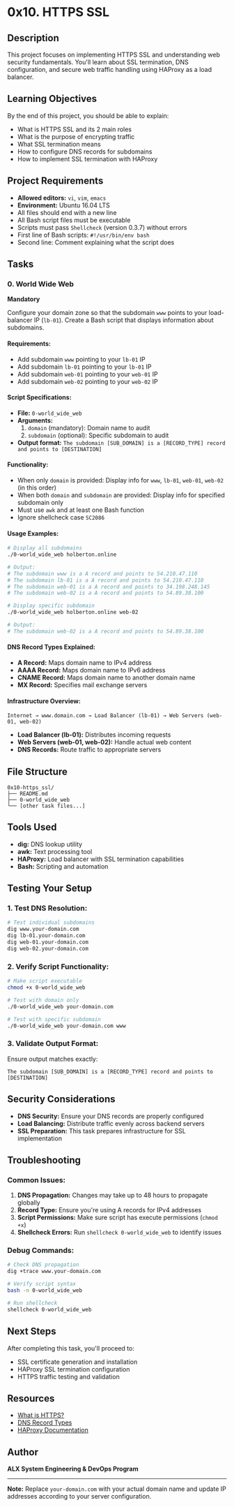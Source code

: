 # 0x10. HTTPS SSL

## Description
This project focuses on implementing HTTPS SSL and understanding web security fundamentals. You'll learn about SSL termination, DNS configuration, and secure web traffic handling using HAProxy as a load balancer.

## Learning Objectives
By the end of this project, you should be able to explain:
- What is HTTPS SSL and its 2 main roles
- What is the purpose of encrypting traffic
- What SSL termination means
- How to configure DNS records for subdomains
- How to implement SSL termination with HAProxy

## Project Requirements
- **Allowed editors:** `vi`, `vim`, `emacs`
- **Environment:** Ubuntu 16.04 LTS
- All files should end with a new line
- All Bash script files must be executable
- Scripts must pass `Shellcheck` (version 0.3.7) without errors
- First line of Bash scripts: `#!/usr/bin/env bash`
- Second line: Comment explaining what the script does

## Tasks

### 0. World Wide Web
**Mandatory**

Configure your domain zone so that the subdomain `www` points to your load-balancer IP (`lb-01`). Create a Bash script that displays information about subdomains.

#### Requirements:
- Add subdomain `www` pointing to your `lb-01` IP
- Add subdomain `lb-01` pointing to your `lb-01` IP  
- Add subdomain `web-01` pointing to your `web-01` IP
- Add subdomain `web-02` pointing to your `web-02` IP

#### Script Specifications:
- **File:** `0-world_wide_web`
- **Arguments:**
  1. `domain` (mandatory): Domain name to audit
  2. `subdomain` (optional): Specific subdomain to audit
- **Output format:** `The subdomain [SUB_DOMAIN] is a [RECORD_TYPE] record and points to [DESTINATION]`

#### Functionality:
- When only `domain` is provided: Display info for `www`, `lb-01`, `web-01`, `web-02` (in this order)
- When both `domain` and `subdomain` are provided: Display info for specified subdomain only
- Must use `awk` and at least one Bash function
- Ignore shellcheck case `SC2086`

#### Usage Examples:

```bash
# Display all subdomains
./0-world_wide_web holberton.online

# Output:
# The subdomain www is a A record and points to 54.210.47.110
# The subdomain lb-01 is a A record and points to 54.210.47.110
# The subdomain web-01 is a A record and points to 34.198.248.145
# The subdomain web-02 is a A record and points to 54.89.38.100

# Display specific subdomain
./0-world_wide_web holberton.online web-02

# Output:
# The subdomain web-02 is a A record and points to 54.89.38.100
```

#### DNS Record Types Explained:
- **A Record:** Maps domain name to IPv4 address
- **AAAA Record:** Maps domain name to IPv6 address  
- **CNAME Record:** Maps domain name to another domain name
- **MX Record:** Specifies mail exchange servers

#### Infrastructure Overview:
```
Internet → www.domain.com → Load Balancer (lb-01) → Web Servers (web-01, web-02)
```

- **Load Balancer (lb-01):** Distributes incoming requests
- **Web Servers (web-01, web-02):** Handle actual web content
- **DNS Records:** Route traffic to appropriate servers

## File Structure
```
0x10-https_ssl/
├── README.md
├── 0-world_wide_web
└── [other task files...]
```

## Tools Used
- **dig:** DNS lookup utility
- **awk:** Text processing tool
- **HAProxy:** Load balancer with SSL termination capabilities
- **Bash:** Scripting and automation

## Testing Your Setup

### 1. Test DNS Resolution:
```bash
# Test individual subdomains
dig www.your-domain.com
dig lb-01.your-domain.com
dig web-01.your-domain.com
dig web-02.your-domain.com
```

### 2. Verify Script Functionality:
```bash
# Make script executable
chmod +x 0-world_wide_web

# Test with domain only
./0-world_wide_web your-domain.com

# Test with specific subdomain
./0-world_wide_web your-domain.com www
```

### 3. Validate Output Format:
Ensure output matches exactly:
```
The subdomain [SUB_DOMAIN] is a [RECORD_TYPE] record and points to [DESTINATION]
```

## Security Considerations
- **DNS Security:** Ensure your DNS records are properly configured
- **Load Balancing:** Distribute traffic evenly across backend servers
- **SSL Preparation:** This task prepares infrastructure for SSL implementation

## Troubleshooting

### Common Issues:
1. **DNS Propagation:** Changes may take up to 48 hours to propagate globally
2. **Record Type:** Ensure you're using A records for IPv4 addresses
3. **Script Permissions:** Make sure script has execute permissions (`chmod +x`)
4. **Shellcheck Errors:** Run `shellcheck 0-world_wide_web` to identify issues

### Debug Commands:
```bash
# Check DNS propagation
dig +trace www.your-domain.com

# Verify script syntax
bash -n 0-world_wide_web

# Run shellcheck
shellcheck 0-world_wide_web
```

## Next Steps
After completing this task, you'll proceed to:
- SSL certificate generation and installation
- HAProxy SSL termination configuration
- HTTPS traffic testing and validation

## Resources
- [What is HTTPS?](https://www.cloudflare.com/learning/ssl/what-is-https/)
- [DNS Record Types](https://www.cloudflare.com/learning/dns/dns-records/)
- [HAProxy Documentation](http://www.haproxy.org/download/1.8/doc/configuration.txt)

## Author
**ALX System Engineering & DevOps Program**

---
**Note:** Replace `your-domain.com` with your actual domain name and update IP addresses according to your server configuration.
